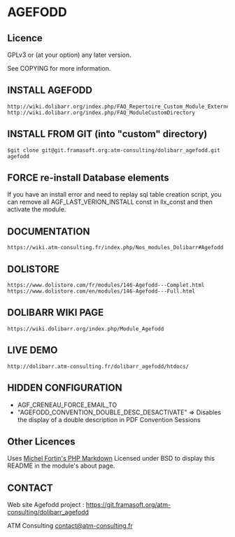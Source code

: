 AGEFODD
=========


Licence
-------

GPLv3 or (at your option) any later version. 

See COPYING for more information.

INSTALL AGEFODD
----------------------

	http://wiki.dolibarr.org/index.php/FAQ_Repertoire_Custom_Module_Externe
	http://wiki.dolibarr.org/index.php/FAQ_ModuleCustomDirectory


INSTALL FROM GIT (into "custom" directory)
---------------

	$git clone git@git.framasoft.org:atm-consulting/dolibarr_agefodd.git agefodd


FORCE re-install Database elements
---------------

If you have an install error and need to replay sql table creation script, 
you can remove all AGF_LAST_VERION_INSTALL const in llx_const and then activate the module.


DOCUMENTATION
---------------

	https://wiki.atm-consulting.fr/index.php/Nos_modules_Dolibarr#Agefodd
	

DOLISTORE
---------------

	https://www.dolistore.com/fr/modules/146-Agefodd---Complet.html
	https://www.dolistore.com/en/modules/146-Agefodd---Full.html


DOLIBARR WIKI PAGE
---------------

	https://wiki.dolibarr.org/index.php/Module_Agefodd
	

LIVE DEMO
---------------

	http://dolibarr.atm-consulting.fr/dolibarr_agefodd/htdocs/

HIDDEN CONFIGURATION
---------------

- AGF_CRENEAU_FORCE_EMAIL_TO
- "AGEFODD_CONVENTION_DOUBLE_DESC_DESACTIVATE" => Disables the display of a double description in PDF Convention Sessions


Other Licences
--------------

Uses [Michel Fortin's PHP Markdown](http://michelf.ca/projets/php-markdown/) Licensed under BSD to display this README in the module's about page.


CONTACT
-----------------------
Web site Agefodd project : 
	https://git.framasoft.org/atm-consulting/dolibarr_agefodd
	
ATM Consulting <contact@atm-consulting.fr>
